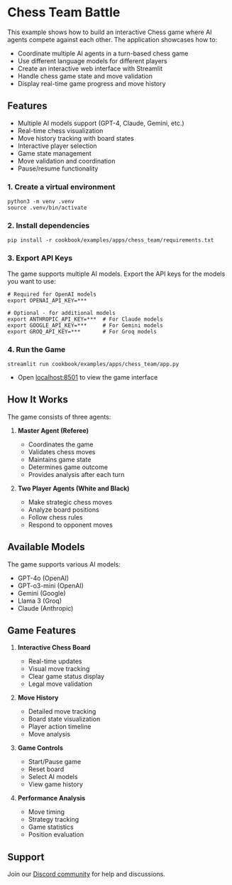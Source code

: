 # Chess Team Battle

This example shows how to build an interactive Chess game where AI agents compete against each other. The application showcases how to:
- Coordinate multiple AI agents in a turn-based chess game
- Use different language models for different players
- Create an interactive web interface with Streamlit
- Handle chess game state and move validation
- Display real-time game progress and move history

## Features
- Multiple AI models support (GPT-4, Claude, Gemini, etc.)
- Real-time chess visualization
- Move history tracking with board states
- Interactive player selection
- Game state management
- Move validation and coordination
- Pause/resume functionality

### 1. Create a virtual environment

```shell
python3 -m venv .venv
source .venv/bin/activate
```

### 2. Install dependencies

```shell
pip install -r cookbook/examples/apps/chess_team/requirements.txt
```

### 3. Export API Keys

The game supports multiple AI models. Export the API keys for the models you want to use:

```shell
# Required for OpenAI models
export OPENAI_API_KEY=***

# Optional - for additional models
export ANTHROPIC_API_KEY=***  # For Claude models
export GOOGLE_API_KEY=***     # For Gemini models
export GROQ_API_KEY=***       # For Groq models
```

### 4. Run the Game

```shell
streamlit run cookbook/examples/apps/chess_team/app.py
```

- Open [localhost:8501](http://localhost:8501) to view the game interface

## How It Works

The game consists of three agents:

1. **Master Agent (Referee)**
   - Coordinates the game
   - Validates chess moves
   - Maintains game state
   - Determines game outcome
   - Provides analysis after each turn

2. **Two Player Agents (White and Black)**
   - Make strategic chess moves
   - Analyze board positions
   - Follow chess rules
   - Respond to opponent moves

## Available Models

The game supports various AI models:
- GPT-4o (OpenAI)
- GPT-o3-mini (OpenAI)
- Gemini (Google)
- Llama 3 (Groq)
- Claude (Anthropic)

## Game Features

1. **Interactive Chess Board**
   - Real-time updates
   - Visual move tracking
   - Clear game status display
   - Legal move validation

2. **Move History**
   - Detailed move tracking
   - Board state visualization
   - Player action timeline
   - Move analysis

3. **Game Controls**
   - Start/Pause game
   - Reset board
   - Select AI models
   - View game history

4. **Performance Analysis**
   - Move timing
   - Strategy tracking
   - Game statistics
   - Position evaluation

## Support

Join our [Discord community](https://agno.link/discord) for help and discussions.


